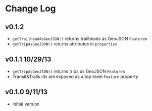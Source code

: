 # Change Log

## v0.1.2

* `getTrailheadAsGeoJSON()` returns trailheads as GeoJSON `Feature`s
* `getTripAsGeoJSON()` returns attributes in `properties`

## v0.1.1 10/29/13

* `getTripAsGeoJSON()` returns trips as GeoJSON `Feature`s
* Transit&Trails ids are exposed as a top-level `Feature` property

## v0.1.0 9/11/13

* Initial version
